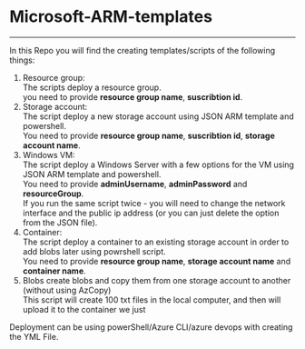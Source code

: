 # Microsoft-ARM-templates
---
In this Repo you will find the creating templates/scripts of the following things:
1. Resource group:  <br />
The scripts deploy a resource group. <br />
you need to provide **resource group name**, **suscribtion id**. <br />
2. Storage account: <br />
The script deploy a new storage account using JSON ARM template and powershell. <br />
You need to provide **resource group name**, **suscribtion id**,  **storage account name**. <br />
3. Windows VM: <br />
The script deploy a Windows Server with a few options for the VM using JSON ARM template and powershell. <br />
You need to provide **adminUsername**, **adminPassword** and **resourceGroup**. <br />
If you run the same script twice - you will need to change the network interface and the public ip address (or you can just delete the option from the JSON file).
4. Container: <br />
The script deploy a container to an existing storage account in order to add blobs later using powrshell script. <br />
You need to provide **resource group name**, **storage account name** and **container name**. <br />
5. Blobs create blobs and copy them from one storage account to another (without using AzCopy) <br />
This script will create 100 txt files in the local computer, and then will upload it to the container we just  <br />


Deployment can be using powerShell/Azure CLI/azure devops with creating the YML File. 



